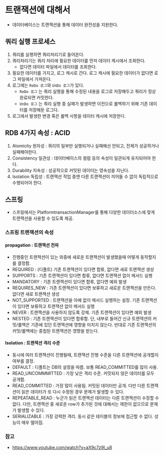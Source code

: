 # 트랜잭션에 대해서
 * 데이터베이스는 트랜잭션을 통해 데이터 완전성을 지원한다.


## 쿼리 실행 프로세스
1. 쿼리를 실행하면 쿼리처리기로 들어온다.
2. 쿼리처리기는 쿼리 처리에 필요한 데이터를 먼저 데이터 캐시에서 조회한다.
    * 없다면 데이터 파일에서 데이터를 조회한다. 
3. 필요한 데이터를 가지고, 로그 캐시로 간다. 로그 캐시에 필요한 데이터가 없다면 로그 파일에서 가져온다.
4. 로그에는 `ReDo 로그`와 `UnDo 로그`가 있다.
    *  `ReDo 로그` 는 쿼리 실행을 통해 수정된 내용을 로그로 저장해두고 쿼리가 정상 완료되면 커밋한다.
    *  `UnDo 로그` 는 쿼리 실행 중 실패가 발생하면 이전으로 롤백하기 위해 기존 데이터를 저장해둔 로그다.
5. 로그에서 발생한 변경 혹은 롤백 사항을 데이터 캐시에 저장한다.


## RDB  4가지 속성 : ACID
1. Atomicity 원자성 : 쿼리의 일부만 실행되거나 실패해선 안되고, 전체가 성공하거나 실패해야한다.
2. Consistency 일관성 : 데이터베이스의 컬럼 등의 속성이 일관되게 유지되어야 한다.
3. Durability 지속성 : 성공적으로 커밋된 데이터는 영속성을 지닌다.
4. Isolation 독립성 : 트랜잭션 작업 중엔 다른 트랜잭션이 끼어들 수 없이 독립적으로 수행되어야 한다.


## 스프링
 * 스프링에서는 PlatformtransactionManager를 통해 다양한 데이터소스에 맞게 트랜잭션을 사용할 수 있도록 제공.

### 스프링 트랜잭션의 속성
#### propagation : 트랜잭션 전파
 * 진행중인 트랜잭션이 있는 와중에 새로운 트랜잭션이 발생했을때 어떻게 동작할지를 결정함.
 * REQUIRED : (디폴트) 기존 트랜잭션이 있다면 합류, 없다면 새로 트랜잭션 생성
 * SUPPORTS : 기존 트랜잭션이 있다면 합류, 없다면 트랜잭션 없이 메서드 실행
 * MANDATORY : 기존 트랜잭션이 있다면 합류, 없다면 예외 발생
 * REQUIRES_NEW : 기존 트랜잭션이 있다면 보류하고 새로운 트랜잭션을 만든다.  없다면 새로 트랜잭션 생성
 * NOT_SUPPORTED : 트랜잭션을 아예 없이 메서드 실행하는 설정. 기존 트랜잭션이 있다면 보류하고 트랜잭션 없이 메서드 실행
 * NEVER : 트랜잭션을 사용하지 않도록 강제. 기존 트랜잭션이 있다면 예외 발생
 * NESTED : 기존 트랜잭션이 있다면 합류함. 단, 내부로 들어간 신규 트랜잭션의 커밋/롤백은 기존에 있던 트랜잭션에 영향을 미치지 않는다. 반대로 기존 트랜잭션의 커밋/롤백에는 중첩된 트랜잭션은 영향을 받는다.

#### Isolation : 트랜잭션 격리 수준
 * 동시에 여러 트랜잭션이 진행될때, 트랜잭션 진행 수준을 다른 트랜잭션에 공개할지 여부를 결정.
 * DEFAULT : 디폴트는 DB의 설정을 따름. 보통 READ_COMMITTED를 많이 사용.
 * READ_UNCOMMMITTED : 가장 낮은 격리 수준. 커밋되지 않은 데이터를 모두 공개함.
 * READ_COMMITTED : 가장 많이 사용됨. 커밋된 데이터만 공개. 다만 다른 트랜잭션이 읽은 데이터가 또 다시 수정된 경우 문제가 발생할 수 있다.
 * REPEATABLE_READ : 누군가 읽은 트랜잭션 데이터는 다른 트랜잭션이 수정할 수 없다. 다만, 트랜잭션 중 새로운 row가 추가된 것에 대해서는 제한이 없으므로 문제가 발생할 수 있다. 
 * SERIALIZABLE : 가장 강력한 격리. 동시 같은 테이블의 정보에 접근할 수 없다. 성능이 매우 떨어짐.


### 참고
 * https://www.youtube.com/watch?v=aX9c7z9l_u8
